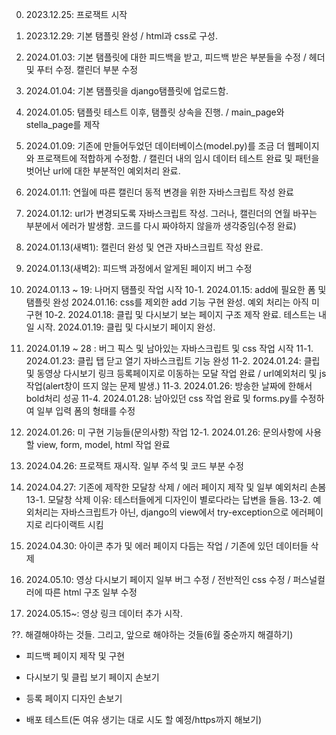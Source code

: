 0. 2023.12.25: 프로잭트 시작

1. 2023.12.29: 기본 탬플릿 완성 / html과 css로 구성.

2. 2024.01.03: 기본 탬플릿에 대한 피드백을 받고, 피드백 받은 부분들을 수정 / 헤더 및 푸터 수정. 캘린더 부분 수정

3. 2024.01.04: 기본 탬플릿을 django탬플릿에 업로드함.

4. 2024.01.05: 탬플릿 테스트 이후, 탬플릿 상속을 진행. / main_page와 stella_page를 제작

5. 2024.01.09: 기존에 만들어두었던 데이터베이스(model.py)를 조금 더 웹페이지와 프로잭트에 적합하게 수정함. / 캘린더 내의 임시 데이터 테스트 완료 및 패턴을 벗어난 url에 대한 부분적인 예외처리 완료.

6. 2024.01.11: 연월에 따른 캘린더 동적 변경을 위한 자바스크립트 작성 완료

7. 2024.01.12: url가 변경되도록 자바스크립트 작성. 그러나, 캘린더의 연월 바꾸는 부분에서 에러가 발생함. 코드를 다시 짜야하지 않을까 생각중임(수정 완료)

8. 2024.01.13(새벽1): 캘린더 완성 및 연관 자바스크립트 작성 완료.

9. 2024.01.13(새벽2): 피드백 과정에서 알게된 페이지 버그 수정

10. 2024.01.13 ~ 19: 나머지 탬플릿 작업 시작
10-1. 2024.01.15: add에 필요한 폼 및 탬플릿 완성
      2024.01.16: css를 제외한 add 기능 구현 완성. 예외 처리는 아직 미구현
10-2. 2024.01.18: 클립 및 다시보기 보는 페이지 구조 제작 완료. 테스트는 내일 시작.
      2024.01.19: 클립 및 다시보기 페이지 완성.

11. 2024.01.19 ~ 28 : 버그 픽스 및 남아있는 자바스크립트 및 css 작업 시작
11-1. 2024.01.23: 클립 탭 닫고 열기 자바스크립트 기능 완성
11-2. 2024.01.24: 클립 및 동영상 다시보기 링크 등록페이지로 이동하는 모달 작업 완료 / url예외처리 및 js작업(alert창이 뜨지 않는 문제 발생.)
11-3. 2024.01.26: 방송한 날짜에 한해서 bold처리 성공
11-4. 2024.01.28: 남아있던 css 작업 완료 및 forms.py를 수정하여 일부 입력 폼의 형태를 수정
      
12. 2024.01.26: 미 구현 기능들(문의사항) 작업
12-1. 2024.01.26: 문의사항에 사용할 view, form, model, html 작업 완료

13. 2024.04.26: 프로잭트 재시작. 일부 주석 및 코드 부분 수정

14. 2024.04.27: 기존에 제작한 모달창 삭제 / 에러 페이지 제작 및 일부 예외처리 손봄
13-1. 모달창 삭제 이유: 테스터들에게 디자인이 별로다라는 답변을 들음.
13-2. 예외처리는 자바스크립트가 아닌, django의 view에서 try-exception으로 에러페이지로 리다이랙트 시킴

15. 2024.04.30: 아이콘 추가 및 에러 페이지 다듬는 작업 / 기존에 있던 데이터들 삭제

16. 2024.05.10: 영상 다시보기 페이지 일부 버그 수정 / 전반적인 css 수정 / 퍼스널컬러에 따른 html 구조 일부 수정

17. 2024.05.15~: 영상 링크 데이터 추가 시작.

??. 해결해야하는 것들. 그리고, 앞으로 해야하는 것들(6월 중순까지 해결하기)
- 피드백 페이지 제작 및 구현
- 다시보기 및 클립 보기 페이지 손보기
- 등록 페이지 디자인 손보기

- 배포 테스트(돈 여유 생기는 대로 시도 할 예정/https까지 해보기)